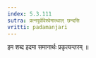 ```yaml
---
index: 5.3.111
sutra: प्रत्नपूर्वविश्वेमात्थाल् छन्दसि
vritti: padamanjari
---
```


 इम शब्द इदमा समानार्थः प्रकृत्यन्तरम् ॥